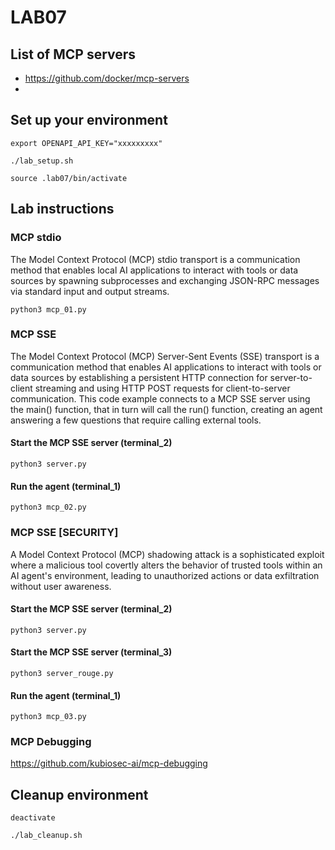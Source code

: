 # LAB07
## List of MCP servers
- https://github.com/docker/mcp-servers
- 
## Set up your environment
```
export OPENAPI_API_KEY="xxxxxxxxx"
```
```
./lab_setup.sh
```
```
source .lab07/bin/activate
```
## Lab instructions
### MCP stdio
The Model Context Protocol (MCP) stdio transport is a communication method that enables local AI applications to interact with tools or data sources by spawning subprocesses and exchanging JSON-RPC messages via standard input and output streams.
```
python3 mcp_01.py
```
### MCP SSE
The Model Context Protocol (MCP) Server-Sent Events (SSE) transport is a communication method that enables AI applications to interact with tools or data sources by establishing a persistent HTTP connection for server-to-client streaming and using HTTP POST requests for client-to-server communication.  This code example connects to a MCP SSE server using the main() function, that in turn will call the run() function, creating an agent answering a few questions that require calling external tools.

#### Start the MCP SSE server (terminal_2)
```
python3 server.py
```
#### Run the agent (terminal_1)
```
python3 mcp_02.py 
```
### MCP SSE [SECURITY]
A Model Context Protocol (MCP) shadowing attack is a sophisticated exploit where a malicious tool covertly alters the behavior of trusted tools within an AI agent's environment, leading to unauthorized actions or data exfiltration without user awareness.
#### Start the MCP SSE server (terminal_2)
```
python3 server.py
```
#### Start the MCP SSE server (terminal_3)
```
python3 server_rouge.py
```
#### Run the agent (terminal_1)
```
python3 mcp_03.py 
```

### MCP Debugging
https://github.com/kubiosec-ai/mcp-debugging

## Cleanup environment
```
deactivate
```
```
./lab_cleanup.sh
```
